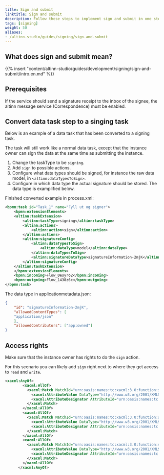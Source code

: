 ```yaml
---
title: Sign and submit
linktitle: Sign and submit
description: Follow these steps to implement sign and submit in one step in you app
tags: [signing]
weight: 50
aliases:
- /altinn-studio/guides/signing/sign-and-submit
---
```


## What does sign and submit mean?

{{% insert "content/altinn-studio/guides/development/signing/sign-and-submit/intro.en.md" %}}

## Prerequisites
If the service should send a signature receipt to the inbox of the signee, the altinn message service (Correspondence) must be enabled.

## Convert data task step to a singing task

Below is an example of a data task that has been converted to a signing task.

The task will still work like a normal data task, except that the instance owner can sign the data at the same time as submitting the instance.

1. Change the taskType to be `signing`.
2. Add `sign` to possible actions.
3. Configure what data types should be signed, for instance the raw data model, in `<altinn:dataTypesToSign>`.
4. Configure in which data type the actual signature should be stored. The data type is examplified below.

Finished converted example in process.xml:

```xml
<bpmn:task id="Task_1" name="Fyll ut og signer">
    <bpmn:extensionElements>
    <altinn:taskExtension>
        <altinn:taskType>signing</altinn:taskType>
        <altinn:actions>
            <altinn:action>sign</altinn:action>
        </altinn:actions>
        <altinn:signatureConfig>
            <altinn:dataTypesToSign>
                <altinn:dataType>model</altinn:dataType>
            </altinn:dataTypesToSign>
            <altinn:signatureDataType>signatureInformation-2mjK</altinn:signatureDataType>
        </altinn:signatureConfig>
    </altinn:taskExtension>
    </bpmn:extensionElements>
    <bpmn:incoming>Flow_0esyro2</bpmn:incoming>
    <bpmn:outgoing>Flow_1438z6c</bpmn:outgoing>
</bpmn:task>
```

The data type in applicationmetadata.json:

```json
{
    "id": "signatureInformation-2mjK",
    "allowedContentTypes": [
    "application/json"
    ],
    "allowedContributors": ["app:owned"]
}
```

## Access rights

Make sure that the instance owner has rights to do the `sign` action.

For this scenario you can likely add `sign` right next to where they get access to `read` and `write`.

```xml
<xacml:AnyOf>
        <xacml:AllOf>
          <xacml:Match MatchId="urn:oasis:names:tc:xacml:3.0:function:string-equal-ignore-case">
            <xacml:AttributeValue DataType="http://www.w3.org/2001/XMLSchema#string">read</xacml:AttributeValue>
            <xacml:AttributeDesignator AttributeId="urn:oasis:names:tc:xacml:1.0:action:action-id" Category="urn:oasis:names:tc:xacml:3.0:attribute-category:action" DataType="http://www.w3.org/2001/XMLSchema#string" MustBePresent="false" />
          </xacml:Match>
        </xacml:AllOf>
        <xacml:AllOf>
          <xacml:Match MatchId="urn:oasis:names:tc:xacml:3.0:function:string-equal-ignore-case">
            <xacml:AttributeValue DataType="http://www.w3.org/2001/XMLSchema#string">write</xacml:AttributeValue>
            <xacml:AttributeDesignator AttributeId="urn:oasis:names:tc:xacml:1.0:action:action-id" Category="urn:oasis:names:tc:xacml:3.0:attribute-category:action" DataType="http://www.w3.org/2001/XMLSchema#string" MustBePresent="false" />
          </xacml:Match>
        </xacml:AllOf>
        <xacml:AllOf>
          <xacml:Match MatchId="urn:oasis:names:tc:xacml:3.0:function:string-equal-ignore-case">
            <xacml:AttributeValue DataType="http://www.w3.org/2001/XMLSchema#string">sign</xacml:AttributeValue>
            <xacml:AttributeDesignator AttributeId="urn:oasis:names:tc:xacml:1.0:action:action-id" Category="urn:oasis:names:tc:xacml:3.0:attribute-category:action" DataType="http://www.w3.org/2001/XMLSchema#string" MustBePresent="false" />
          </xacml:Match>
        </xacml:AllOf>
      </xacml:AnyOf>
```